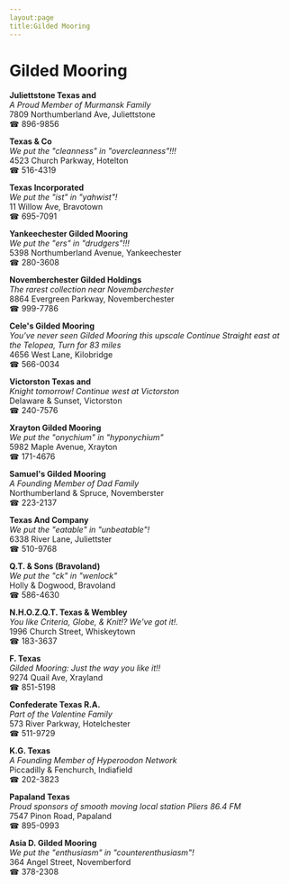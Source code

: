 ```yaml
---
layout:page
title:Gilded Mooring
---
```

# Gilded Mooring

**Juliettstone Texas and**  
_A Proud Member of Murmansk Family_  
7809 Northumberland Ave, Juliettstone  
☎ 896-9856



**Texas & Co**  
_We put the "cleanness" in "overcleanness"!!!_  
4523 Church Parkway, Hotelton  
☎ 516-4319



**Texas Incorporated**  
_We put the "ist" in "yahwist"!_  
11 Willow Ave, Bravotown  
☎ 695-7091



**Yankeechester Gilded Mooring**  
_We put the "ers" in "drudgers"!!!_  
5398 Northumberland Avenue, Yankeechester  
☎ 280-3608



**Novemberchester Gilded Holdings**  
_The rarest collection near Novemberchester_  
8864 Evergreen Parkway, Novemberchester  
☎ 999-7786



**Cele's Gilded Mooring**  
_You've never seen Gilded Mooring this upscale 
Continue Straight east at the Telopea, Turn for 83 miles_  
4656 West Lane, Kilobridge  
☎ 566-0034



**Victorston Texas and**  
_Knight tomorrow! 
Continue west at Victorston_  
Delaware & Sunset, Victorston  
☎ 240-7576



**Xrayton Gilded Mooring**  
_We put the "onychium" in "hyponychium"_  
5982 Maple Avenue, Xrayton  
☎ 171-4676



**Samuel's Gilded Mooring**  
_A Founding Member of Dad Family_  
Northumberland & Spruce, Novemberster  
☎ 223-2137



**Texas And Company**  
_We put the "eatable" in "unbeatable"!_  
6338 River Lane, Juliettster  
☎ 510-9768



**Q.T. & Sons (Bravoland)**  
_We put the "ck" in "wenlock"_  
Holly & Dogwood, Bravoland  
☎ 586-4630



**N.H.O.Z.Q.T. Texas & Wembley**  
_You like Criteria, Globe, & Knit!? We've got it!._  
1996 Church Street, Whiskeytown  
☎ 183-3637



**F. Texas**  
_Gilded Mooring: Just the way you like it!!_  
9274 Quail Ave, Xrayland  
☎ 851-5198



**Confederate Texas R.A.**  
_Part of the Valentine Family_  
573 River Parkway, Hotelchester  
☎ 511-9729



**K.G. Texas**  
_A Founding Member of Hyperoodon Network_  
Piccadilly & Fenchurch, Indiafield  
☎ 202-3823



**Papaland Texas**  
_Proud sponsors of smooth moving local station Pliers 86.4 FM_  
7547 Pinon Road, Papaland  
☎ 895-0993



**Asia D. Gilded Mooring**  
_We put the "enthusiasm" in "counterenthusiasm"!_  
364 Angel Street, Novemberford  
☎ 378-2308



